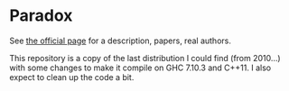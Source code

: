 # Paradox

See [the official page](http://vlsicad.eecs.umich.edu/BK/Slots/cache/www.cs.chalmers.se/~koen/paradox/)
for a description, papers, real authors.

This repository is a copy of the last distribution I could find (from 2010…)
with some changes to make it compile on GHC 7.10.3 and C++11. I also expect to
clean up the code a bit.
